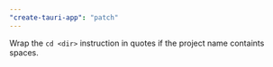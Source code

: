 ```yaml
---
"create-tauri-app": "patch"
---
```


Wrap the `cd <dir>` instruction in quotes if the project name containts spaces.